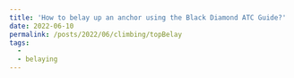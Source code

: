 ```yaml
---
title: 'How to belay up an anchor using the Black Diamond ATC Guide?'
date: 2022-06-10
permalink: /posts/2022/06/climbing/topBelay
tags:
  - 
  - belaying
---
```

<p align="justify">

<p>
